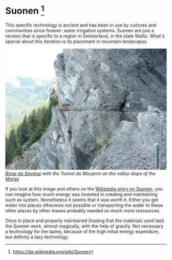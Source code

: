 # Suonen [^1]
This specific technology is ancient and has been in use by cultures and communities since forever: water irrigation systems. Suonen are just a version that is specific to a region in Switzerland, in the state Wallis. What's special about this iteration is its placement in mountain landscapes.

![Bisse_de_Saviese_Torrent-Neuf](/fp1/2_Suonen/Bisse_de_Saviese_Torrent-Neuf.jpg)
*[Bisse de Savièse](https://de.wikipedia.org/wiki/Bisse_du_Torrent-Neuf) with the _Tunnel du Moujerin_ on the valley slope of the [Morge](https://de.wikipedia.org/wiki/Morge_(Rhone) "Morge (Rhone)")*

If you look at this image and others on the [Wikipedia entry on Suonen](https://de.wikipedia.org/wiki/Suone), you can imagine how much energy was invested in creating and maintaining such as system. Nonetheless it seems that it was worth it. Either you get water into places otherwise not possible or transporting the water to these other places by other means probably needed so much more ressources.

Once in place and properly maintained (hoping that the materials used last) the Suonen work, almost magically, with the help of gravity. Not necessary a technology for the lazies, because of the high initial energy expendure, but definity a lazy technology.

[^1]: https://de.wikipedia.org/wiki/Suone